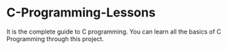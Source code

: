 # C-Programming-Lessons
It is the complete guide to C programming.
You can learn all the basics of C Programming through this project.
